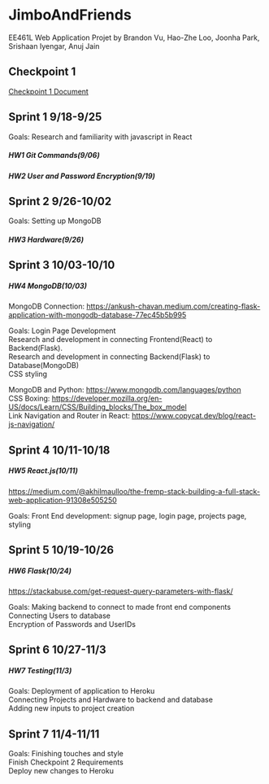 # JimboAndFriends

EE461L Web Application Projet by Brandon Vu, Hao-Zhe Loo, Joonha Park, Srishaan Iyengar, Anuj Jain

## Checkpoint 1
[Checkpoint 1 Document](https://docs.google.com/document/d/13tEbrVV1XnsT6WM8rLi5gIoCUGzmAdGeV9bU5C600cM/edit?usp=sharing)


## Sprint 1 9/18-9/25
Goals:
Research and familiarity with javascript in React

##### HW1 Git Commands(9/06)

##### HW2 User and Password Encryption(9/19)


## Sprint 2 9/26-10/02
Goals:
Setting up MongoDB

##### HW3 Hardware(9/26)


## Sprint 3 10/03-10/10
##### HW4 MongoDB(10/03)
MongoDB Connection: https://ankush-chavan.medium.com/creating-flask-application-with-mongodb-database-77ec45b5b995

Goals:
Login Page Development <br />
Research and development in connecting Frontend(React) to Backend(Flask). <br />
Research and development in connecting Backend(Flask) to Database(MongoDB) <br />
CSS styling <br />

MongoDB and Python: https://www.mongodb.com/languages/python <br />
CSS Boxing: https://developer.mozilla.org/en-US/docs/Learn/CSS/Building_blocks/The_box_model <br />
Link Navigation and Router in React: https://www.copycat.dev/blog/react-js-navigation/ <br />


## Sprint 4 10/11-10/18
##### HW5 React.js(10/11)
https://medium.com/@akhilmaulloo/the-fremp-stack-building-a-full-stack-web-application-91308e505250

Goals:
Front End development: signup page, login page, projects page, styling

## Sprint 5 10/19-10/26
##### HW6 Flask(10/24)
https://stackabuse.com/get-request-query-parameters-with-flask/

Goals:
Making backend to connect to made front end components <br />
Connecting Users to database <br />
Encryption of Passwords and UserIDs <br />

## Sprint 6 10/27-11/3
##### HW7 Testing(11/3)

Goals:
Deployment of application to Heroku <br />
Connecting Projects and Hardware to backend and database <br />
Adding new inputs to project creation <br />

## Sprint 7 11/4-11/11

Goals:
Finishing touches and style <br />
Finish Checkpoint 2 Requirements <br />
Deploy new changes to Heroku <br />

